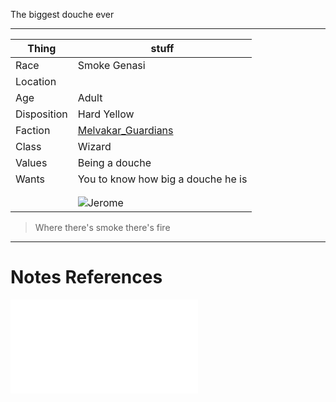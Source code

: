 The biggest douche ever

***
| Thing       | stuff                                                |
| ----------- | ---------------------------------------------------- |
| Race        | Smoke Genasi                                         |
| Location    |                                                      |
| Age         | Adult                                                |
| Disposition | Hard Yellow                                          |
| Faction     | [Melvakar_Guardians](Factions/Melvakar_Guardians.md) |
| Class       | Wizard                                               |
| Values      | Being a douche                                       |
| Wants       | You to know how big a douche he is                   |
|             |                                                      |
|             |                                                      |
|             | ![Jerome](../Attachments/Jerome.png)                 |


> Where there's smoke there's fire


---
# Notes References
![Bolero_Conversation](../Insights/Bolero_Conversation.md)